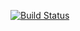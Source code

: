 [![Build Status](https://jenkins-master-rnd.tufin.com/buildStatus/icon?job=merge-request%2Fmr-multi-gidi%2Fmaster)](https://jenkins-master-rnd.tufin.com/job/merge-request/job/mr-multi-gidi/job/master/)

